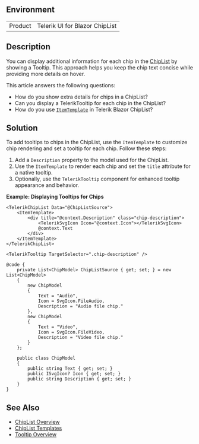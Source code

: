 
## Environment

<table>
<tbody>
<tr>
<td>Product</td>
<td>Telerik UI for Blazor ChipList</td>
</tr>
</tbody>
</table>

## Description

You can display additional information for each chip in the [ChipList](slug:chiplist-overview) by showing a Tooltip. This approach helps you keep the chip text concise while providing more details on hover.

This article answers the following questions:
- How do you show extra details for chips in a ChipList?
- Can you display a TelerikTooltip for each chip in the ChipList?
- How do you use [`ItemTemplate`](slug:chiplist-templates) in Telerik Blazor ChipList?

## Solution

To add tooltips to chips in the ChipList, use the `ItemTemplate` to customize chip rendering and set a tooltip for each chip. Follow these steps:

1. Add a `Description` property to the model used for the ChipList.
2. Use the `ItemTemplate` to render each chip and set the `title` attribute for a native tooltip.
3. Optionally, use the `TelerikTooltip` component for enhanced tooltip appearance and behavior.

**Example: Displaying Tooltips for Chips**

```razor
<TelerikChipList Data="@ChipListSource">
    <ItemTemplate>
        <div title="@context.Description" class="chip-description">
            <TelerikSvgIcon Icon="@context.Icon"></TelerikSvgIcon>
            @context.Text
        </div>
    </ItemTemplate>
</TelerikChipList>

<TelerikTooltip TargetSelector=".chip-description" />

@code {
    private List<ChipModel> ChipListSource { get; set; } = new List<ChipModel>
    {
        new ChipModel
        {
            Text = "Audio",
            Icon = SvgIcon.FileAudio,
            Description = "Audio file chip."
        },
        new ChipModel
        {
            Text = "Video",
            Icon = SvgIcon.FileVideo,
            Description = "Video file chip."
        }
    };

    public class ChipModel
    {
        public string Text { get; set; }
        public ISvgIcon? Icon { get; set; }
        public string Description { get; set; }
    }
}
```

## See Also
- [ChipList Overview](slug:chiplist-overview)
- [ChipList Templates](slug:chiplist-templates#item-template)
- [Tooltip Overview](slug:tooltip-overview)